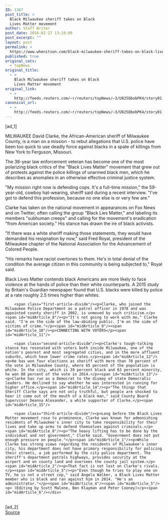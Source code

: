```yaml
---
ID: 1367
post_title: >
  Black Milwaukee sheriff takes on Black
  Lives Matter movement
author: Staff Writer
post_date: 2016-02-27 13:18:09
post_excerpt: ""
layout: post
permalink: >
  https://www.whenitson.com/black-milwaukee-sheriff-takes-on-black-lives-matter-movement/
published: true
original_cats:
  - topNews
original_title:
  - >
    Black Milwaukee sheriff takes on Black
    Lives Matter movement
original_link:
  - >
    http://feeds.reuters.com/~r/reuters/topNews/~3/U825QbobPK4/story01.htm
canonical_url:
  - >
    http://feeds.reuters.com/~r/reuters/topNews/~3/U825QbobPK4/story01.htm
---
```

 [ad_1]
<br><div id="articleText">
<span id="midArticle_start"/>

<span id="midArticle_0"/><span class="focusParagraph" readability="7"><p><span class="articleLocation">MILWAUKEE</span> David Clarke, the African-American sheriff of Milwaukee County, is a man on a mission - to rebut allegations that U.S. police have been too quick to use deadly force against blacks in a spate of killings from New York to Ferguson, Missouri.</p></span><span id="midArticle_1"/><p> The 38-year law enforcement veteran has become one of the most polarizing black critics of the "Black Lives Matter" movement that grew out of protests against the police killings of unarmed black men, which he describes as anomalies in an otherwise effective criminal justice system. </p><span id="midArticle_2"/><p>"My mission right now is defending cops. It's a full-time mission," the 59-year-old, cowboy hat-wearing, sheriff said during a recent interview. "I've got to defend this profession, because no one else is or very few are."</p><span id="midArticle_3"/><p>Clarke has taken on the national movement in appearances on Fox News and on Twitter, often calling the group "Black Lies Matter," and labeling its members "subhuman creeps" and calling for the movement's eradication "from American society." His stance has drawn the ire of black activists.</p><span id="midArticle_4"/><p>"If there was a white sheriff making those statements, they would have demanded his resignation by now," said Fred Royal, president of the Milwaukee chapter of the National Association for the Advancement of Colored People. </p><span id="midArticle_5"/><p>"His remarks have racist overtones to them. He's in total denial of the condition the average citizen in this community is being subjected to," Royal said.</p><span id="midArticle_6"/><p>Black Lives Matter contends black Americans are more likely to face violence at the hands of police than their white counterparts. A 2015 study by Britain's Guardian newspaper found that U.S. blacks were killed by police at a rate roughly 2.5 times higher than whites.</p><span id="midArticle_7"/>
        
        <span class="first-article-divide"/><p>Clarke, who joined the Milwaukee Police Department as a patrol officer in 1978 and was appointed county sheriff in 2002, is unmoved by such criticism.</p><span id="midArticle_8"/><p>"It's not going to work with me," Clarke said. "I'm on the side of the law-abiding public. I'm on the side of victims of crime."</p><span id="midArticle_9"/><span id="midArticle_10"/><p>CONNECTING WITH VOTERS</p><span id="midArticle_11"/>
        
        <span class="second-article-divide"/><p>Clarke's tough-talking stance has resonated with voters both inside Milwaukee, one of the nation's poorest and most segregated cities, and in the more affluent suburbs, which have lower crime rates.</p><span id="midArticle_12"/><p>He has won four elections as sheriff with more than 70 percent of the vote in Milwaukee County, where 65 percent of the population is white. In the city, which is 39 percent black and 63 percent minority, he won 80 percent of the vote in 2014.</p><span id="midArticle_13"/><p>Clarke has run as a Democrat to the dismay of state Democratic leaders. He declined to say whether he was interested in running for higher office.</p><span id="midArticle_14"/><p>"The things that Sheriff Clarke says are not only truthful, but people are shocked to hear it come out of the mouth of a black man," said County Board Supervisor Deanna Alexander, a white supporter of Clarke.</p><span id="midArticle_15"/>
        
        <span class="third-article-divide"/><p>Long before the Black Lives Matter movement rose to prominence, Clarke was known for admonishing residents of Milwaukee's inner city to take responsibility for their lives and take up arms to defend themselves against criminals.</p><span id="midArticle_0"/><p>"The heavy lifting has to be done by the individual and not government," Clarke said. "Government does not put enough pressure on people."</p><span id="midArticle_1"/><p>While Clarke has strong views regarding the residents of Milwaukee's inner city, his department does not have primary responsibility for policing their streets, a job performed by the city police department. The sheriff's department patrols highways, provides security at the airport and on county land and oversees the county jail system.</p><span id="midArticle_2"/><p>That fact is not lost on Clarke's rivals.</p><span id="midArticle_3"/><p>"Even though he tries to play one on TV, he is not a street cop," said Angela Walker, a Black Lives Matter member who is black and ran against him in 2014. "He's an administrator."</p><span id="midArticle_4"/><span id="midArticle_5"/><p> (Editing by Scott Malone, Ben Klayman and Peter Cooney)</p><span id="midArticle_6"/></div>
<br>[ad_2]
<br><a href="http://feeds.reuters.com/~r/reuters/topNews/~3/U825QbobPK4/story01.htm">Source </a>